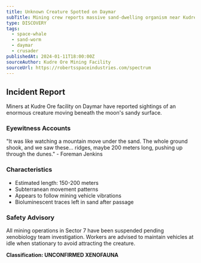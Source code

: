 ```yaml
---
title: Unknown Creature Spotted on Daymar
subTitle: Mining crew reports massive sand-dwelling organism near Kudre Ore
type: DISCOVERY
tags:
  - space-whale
  - sand-worm
  - daymar
  - crusader
publishedAt: 2024-01-11T18:00:00Z
sourceAuthor: Kudre Ore Mining Facility
sourceUrl: https://robertsspaceindustries.com/spectrum
---
```


## Incident Report

Miners at Kudre Ore facility on Daymar have reported sightings of an enormous creature moving beneath the moon's sandy surface.

### Eyewitness Accounts
"It was like watching a mountain move under the sand. The whole ground shook, and we saw these... ridges, maybe 200 meters long, pushing up through the dunes." - Foreman Jenkins

### Characteristics
- Estimated length: 150-200 meters
- Subterranean movement patterns
- Appears to follow mining vehicle vibrations
- Bioluminescent traces left in sand after passage

### Safety Advisory
All mining operations in Sector 7 have been suspended pending xenobiology team investigation. Workers are advised to maintain vehicles at idle when stationary to avoid attracting the creature.

**Classification: UNCONFIRMED XENOFAUNA**